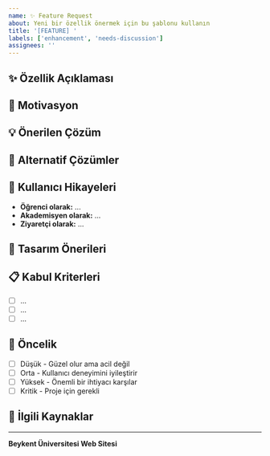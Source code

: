 ```yaml
---
name: ✨ Feature Request
about: Yeni bir özellik önermek için bu şablonu kullanın
title: '[FEATURE] '
labels: ['enhancement', 'needs-discussion']
assignees: ''
---
```


## ✨ Özellik Açıklaması
<!-- Önerdiğiniz özelliği net bir şekilde açıklayın -->

## 🎯 Motivasyon
<!-- Bu özellik neden gerekli? Hangi sorunu çözecek? -->

## 💡 Önerilen Çözüm
<!-- Bu özelliğin nasıl çalışmasını istiyorsunuz? -->

## 🔄 Alternatif Çözümler
<!-- Düşündüğünüz başka çözümler var mı? -->

## 📱 Kullanıcı Hikayeleri
<!-- Bu özelliği kimler, nasıl kullanacak? -->
- **Öğrenci olarak:** ...
- **Akademisyen olarak:** ...
- **Ziyaretçi olarak:** ...

## 🎨 Tasarım Önerileri
<!-- Eğer varsa, tasarım fikirleri veya mockup'lar -->

## 📋 Kabul Kriterleri
<!-- Bu özellik ne zaman "tamamlandı" sayılacak? -->
- [ ] ...
- [ ] ...
- [ ] ...

## 🚨 Öncelik
- [ ] Düşük - Güzel olur ama acil değil
- [ ] Orta - Kullanıcı deneyimini iyileştirir
- [ ] Yüksek - Önemli bir ihtiyacı karşılar
- [ ] Kritik - Proje için gerekli

## 🔗 İlgili Kaynaklar
<!-- İlgili linkler, dökümanlar, referanslar -->

---
**Beykent Üniversitesi Web Sitesi**
